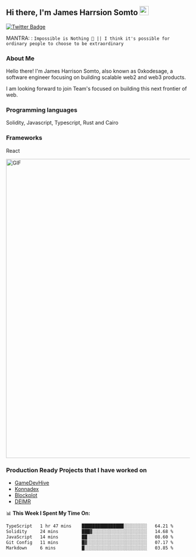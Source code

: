 ## Hi there, I'm James Harrsion Somto <img src="https://media.giphy.com/media/hvRJCLFzcasrR4ia7z/giphy.gif" width="25px">


[![Twitter Badge](https://img.shields.io/badge/-Twitter-00acee?style=flat-square&logo=Twitter&logoColor=white)](https://twitter.com/0xkodesage)


MANTRA: : `Impossible is Nothing 🚀 || I think it's possible for ordinary people to choose to be extraordinary`

### About Me

Hello there! I'm James Harrison Somto, also known as 0xkodesage, a software engineer focusing on building scalable web2 and web3 products.

I am looking forward to join Team's focused on building this next frontier of web.

### Programming languages
Solidity, Javascript, Typescript, Rust and Cairo

### Frameworks
React
 
 <img align="center" alt="GIF" src="https://github.com/Gapur/Gapur/blob/master/coding.gif?raw=true" width="818px" height="818px" />


### Production Ready Projects that I have worked on
  - [GameDevHive](https://www.gamedevshive.org/)
  - [Konnadex](https://www.konnadex.com/)
  - [Blockplot](https://www.blockplot.org/)
  - [DEIMR](https://deimr.com/)

📊 **This Week I Spent My Time On:**

<!--START_SECTION:waka-->

```txt
TypeScript   1 hr 47 mins    ████████████████░░░░░░░░░   64.21 %
Solidity     24 mins         ███▓░░░░░░░░░░░░░░░░░░░░░   14.68 %
JavaScript   14 mins         ██░░░░░░░░░░░░░░░░░░░░░░░   08.60 %
Git Config   11 mins         █▓░░░░░░░░░░░░░░░░░░░░░░░   07.17 %
Markdown     6 mins          █░░░░░░░░░░░░░░░░░░░░░░░░   03.85 %
```

<!--END_SECTION:waka-->
<br />
<br />
<br />






